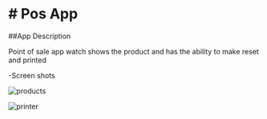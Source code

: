 # # Pos App

##App Description

Point of sale app watch shows the product and has the ability to make reset and printed


-Screen shots

![products](https://user-images.githubusercontent.com/93947402/203125271-02524677-681b-4e82-938f-234e80f5d4eb.png)

![printer](https://user-images.githubusercontent.com/93947402/203124006-7cd870ab-801d-400f-83ec-daa7aecc0bd3.png)


